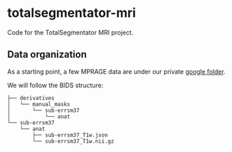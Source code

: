 # totalsegmentator-mri
Code for the TotalSegmentator MRI project.

## Data organization

As a starting point, a few MPRAGE data are under our private [google folder](https://drive.google.com/drive/folders/1CAkz4ZuxQjWza7GAXhXxTkKcyB9p3yME).

We will follow the BIDS structure:
```
├── derivatives
│   └── manual_masks
│       └── sub-errsm37
│           └── anat
└── sub-errsm37
    └── anat
        ├── sub-errsm37_T1w.json
        └── sub-errsm37_T1w.nii.gz
```
